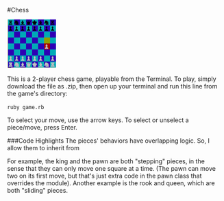 #Chess

![chess](chess.png)

This is a 2-player chess game, playable from the Terminal. To play, simply
download the file as .zip, then open up your terminal and run this line
from the game's directory:


`ruby game.rb`

To select your move, use the arrow keys. To select or unselect a piece/move, press Enter.

###Code Highlights
The pieces' behaviors have overlapping logic. So, I allow them to inherit
from 

For example, the king and the pawn
are both "stepping" pieces, in the sense that they can only move one square at a time.
(The pawn can move two on its first move, but that's just extra code in the pawn
class that overrides the module). Another example is the rook and queen, which
are both "sliding" pieces.
